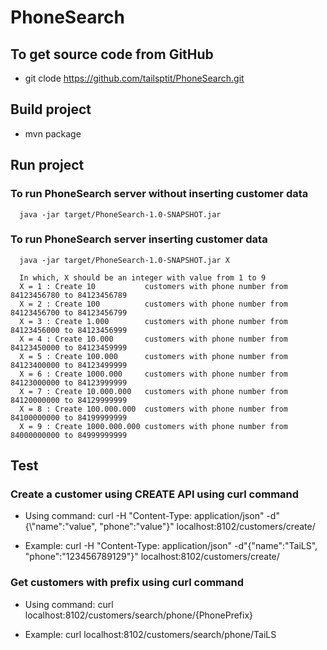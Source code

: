 # PhoneSearch

## To get source code from  GitHub
  - git clode https://github.com/tailsptit/PhoneSearch.git

## Build project
  - mvn package
 
## Run project
  ### To run PhoneSearch server without inserting customer data
      java -jar target/PhoneSearch-1.0-SNAPSHOT.jar
  ### To run PhoneSearch server inserting customer data
      java -jar target/PhoneSearch-1.0-SNAPSHOT.jar X

      In which, X should be an integer with value from 1 to 9
      X = 1 : Create 10           customers with phone number from 84123456780 to 84123456789
      X = 2 : Create 100          customers with phone number from 84123456700 to 84123456799
      X = 3 : Create 1.000        customers with phone number from 84123456000 to 84123456999
      X = 4 : Create 10.000       customers with phone number from 84123450000 to 84123459999
      X = 5 : Create 100.000      customers with phone number from 84123400000 to 84123499999
      X = 6 : Create 1000.000     customers with phone number from 84123000000 to 84123999999
      X = 7 : Create 10.000.000   customers with phone number from 84120000000 to 84129999999
      X = 8 : Create 100.000.000  customers with phone number from 84100000000 to 84199999999
      X = 9 : Create 1000.000.000 customers with phone number from 84000000000 to 84999999999
      

## Test 
 ### Create a customer using CREATE API using curl command
   - Using command:
   curl -H "Content-Type: application/json" -d"{\\"name\":\"value\", \"phone\":\"value\"}" localhost:8102/customers/create/

   - Example:
   curl -H "Content-Type: application/json" -d"{\"name\":\"TaiLS\", \"phone\":\"123456789129\"}" localhost:8102/customers/create/


### Get customers with prefix using curl command
  - Using command:
    curl localhost:8102/customers/search/phone/{PhonePrefix}
    
  - Example:
      curl localhost:8102/customers/search/phone/TaiLS


